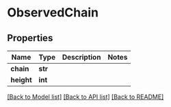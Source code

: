 # ObservedChain

## Properties
Name | Type | Description | Notes
------------ | ------------- | ------------- | -------------
**chain** | **str** |  | 
**height** | **int** |  | 

[[Back to Model list]](../README.md#documentation-for-models) [[Back to API list]](../README.md#documentation-for-api-endpoints) [[Back to README]](../README.md)

